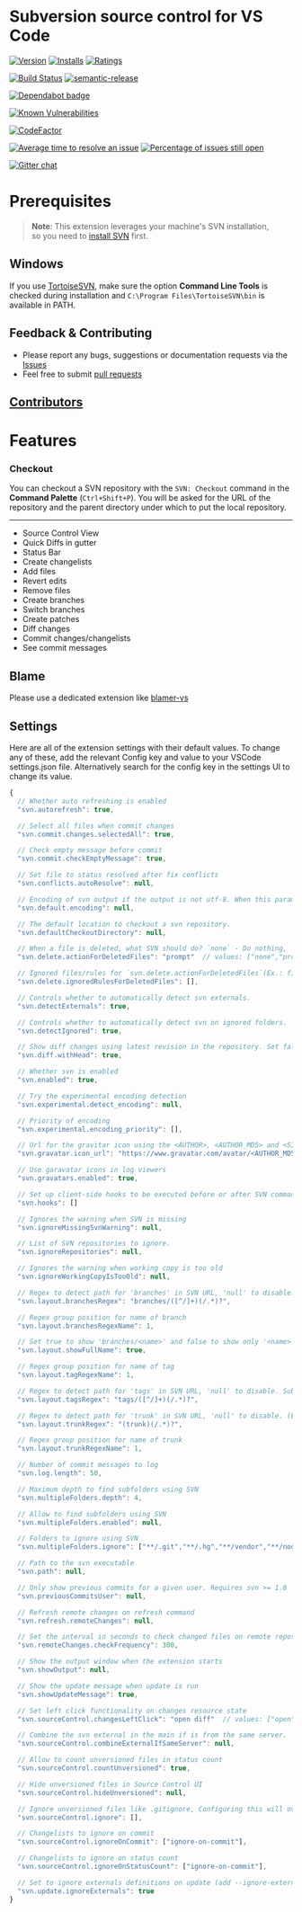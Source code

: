 # Subversion source control for VS Code

[![Version](https://vsmarketplacebadge.apphb.com/version-short/johnstoncode.svn-scm.svg)](https://marketplace.visualstudio.com/items?itemName=johnstoncode.svn-scm)
[![Installs](https://vsmarketplacebadge.apphb.com/installs-short/johnstoncode.svn-scm.svg)](https://marketplace.visualstudio.com/items?itemName=johnstoncode.svn-scm)
[![Ratings](https://vsmarketplacebadge.apphb.com/rating-short/johnstoncode.svn-scm.svg)](https://marketplace.visualstudio.com/items?itemName=johnstoncode.svn-scm)

[![Build Status](https://img.shields.io/github/workflow/status/JohnstonCode/svn-scm/build.svg)](https://github.com/JohnstonCode/svn-scm/actions)
[![semantic-release](https://img.shields.io/badge/%20%20%F0%9F%93%A6%F0%9F%9A%80-semantic--release-e10079.svg)](https://github.com/semantic-release/semantic-release)

[![Dependabot badge](https://badgen.net/dependabot/JohnstonCode/svn-scm/?icon=dependabot)](https://dependabot.com/)

[![Known Vulnerabilities](https://snyk.io/test/github/JohnstonCode/svn-scm/badge.svg)](https://snyk.io/test/github/JohnstonCode/svn-scm)

[![CodeFactor](https://www.codefactor.io/repository/github/johnstoncode/svn-scm/badge)](https://www.codefactor.io/repository/github/johnstoncode/svn-scm)

[![Average time to resolve an issue](https://isitmaintained.com/badge/resolution/JohnstonCode/svn-scm.svg)](https://isitmaintained.com/project/JohnstonCode/svn-scm "Average time to resolve an issue")
[![Percentage of issues still open](https://isitmaintained.com/badge/open/JohnstonCode/svn-scm.svg)](https://isitmaintained.com/project/JohnstonCode/svn-scm "Percentage of issues still open")

[![Gitter chat](https://badges.gitter.im/gitterHQ/gitter.png)](https://gitter.im/svn-scm/Lobby)

# Prerequisites

> **Note**: This extension leverages your machine's SVN installation,\
> so you need to [install SVN](https://subversion.apache.org) first.

## Windows

If you use [TortoiseSVN](https://tortoisesvn.net/), make sure the option
**Command Line Tools** is checked during installation and
`C:\Program Files\TortoiseSVN\bin` is available in PATH.

## Feedback & Contributing

* Please report any bugs, suggestions or documentation requests via the
  [Issues](https://github.com/JohnstonCode/svn-scm/issues)
* Feel free to submit
  [pull requests](https://github.com/JohnstonCode/svn-scm/pulls)

## [Contributors](https://github.com/JohnstonCode/svn-scm/graphs/contributors)

# Features

### Checkout

You can checkout a SVN repository with the `SVN: Checkout` command in the **Command Palette** (`Ctrl+Shift+P`). You will be asked for the URL of the repository and the parent directory under which to put the local repository.

----

* Source Control View
* Quick Diffs in gutter
* Status Bar
* Create changelists
* Add files
* Revert edits
* Remove files
* Create branches
* Switch branches
* Create patches
* Diff changes
* Commit changes/changelists
* See commit messages

## Blame

Please use a dedicated extension like [blamer-vs](https://marketplace.visualstudio.com/items?itemName=beaugust.blamer-vs)

## Settings
Here are all of the extension settings with their default values. To change any of these, add the relevant Config key and value to your VSCode settings.json file. Alternatively search for the config key in the settings UI to change its value.

<!--begin-settings-->
```js
{
  // Whether auto refreshing is enabled
  "svn.autorefresh": true,

  // Select all files when commit changes
  "svn.commit.changes.selectedAll": true,

  // Check empty message before commit
  "svn.commit.checkEmptyMessage": true,

  // Set file to status resolved after fix conflicts
  "svn.conflicts.autoResolve": null,

  // Encoding of svn output if the output is not utf-8. When this parameter is null, the encoding is automatically detected. Example: 'windows-1252'.
  "svn.default.encoding": null,

  // The default location to checkout a svn repository.
  "svn.defaultCheckoutDirectory": null,

  // When a file is deleted, what SVN should do? `none` - Do nothing, `prompt` - Ask the action, `remove` - automatically remove from SVN
  "svn.delete.actionForDeletedFiles": "prompt"  // values: ["none","prompt","remove"],

  // Ignored files/rules for `svn.delete.actionForDeletedFiles`(Ex.: file.txt or **/*.txt)
  "svn.delete.ignoredRulesForDeletedFiles": [],

  // Controls whether to automatically detect svn externals.
  "svn.detectExternals": true,

  // Controls whether to automatically detect svn on ignored folders.
  "svn.detectIgnored": true,

  // Show diff changes using latest revision in the repository. Set false to use latest revision in local folder
  "svn.diff.withHead": true,

  // Whether svn is enabled
  "svn.enabled": true,

  // Try the experimental encoding detection
  "svn.experimental.detect_encoding": null,

  // Priority of encoding
  "svn.experimental.encoding_priority": [],

  // Url for the gravitar icon using the <AUTHOR>, <AUTHOR_MD5> and <SIZE> placeholders
  "svn.gravatar.icon_url": "https://www.gravatar.com/avatar/<AUTHOR_MD5>.jpg?s=<SIZE>&d=robohash",

  // Use garavatar icons in log viewers
  "svn.gravatars.enabled": true,

  // Set up client-side hooks to be executed before or after SVN commands.
  "svn.hooks": []

  // Ignores the warning when SVN is missing
  "svn.ignoreMissingSvnWarning": null,

  // List of SVN repositories to ignore.
  "svn.ignoreRepositories": null,

  // Ignores the warning when working copy is too old
  "svn.ignoreWorkingCopyIsTooOld": null,

  // Regex to detect path for 'branches' in SVN URL, 'null' to disable. Subpath use 'branches/[^/]+/([^/]+)(/.*)?' (Ex.: 'branches/...', 'versions/...')
  "svn.layout.branchesRegex": "branches/([^/]+)(/.*)?",

  // Regex group position for name of branch
  "svn.layout.branchesRegexName": 1,

  // Set true to show 'branches/<name>' and false to show only '<name>'
  "svn.layout.showFullName": true,

  // Regex group position for name of tag
  "svn.layout.tagRegexName": 1,

  // Regex to detect path for 'tags' in SVN URL, 'null' to disable. Subpath use 'tags/[^/]+/([^/]+)(/.*)?'. (Ex.: 'tags/...', 'stamps/...')
  "svn.layout.tagsRegex": "tags/([^/]+)(/.*)?",

  // Regex to detect path for 'trunk' in SVN URL, 'null' to disable. (Ex.: '(trunk)', '(main)')
  "svn.layout.trunkRegex": "(trunk)(/.*)?",

  // Regex group position for name of trunk
  "svn.layout.trunkRegexName": 1,

  // Number of commit messages to log
  "svn.log.length": 50,

  // Maximum depth to find subfolders using SVN
  "svn.multipleFolders.depth": 4,

  // Allow to find subfolders using SVN
  "svn.multipleFolders.enabled": null,

  // Folders to ignore using SVN
  "svn.multipleFolders.ignore": ["**/.git","**/.hg","**/vendor","**/node_modules"],

  // Path to the svn executable
  "svn.path": null,

  // Only show previous commits for a given user. Requires svn >= 1.8
  "svn.previousCommitsUser": null,

  // Refresh remote changes on refresh command
  "svn.refresh.remoteChanges": null,

  // Set the interval in seconds to check changed files on remote repository and show in statusbar. 0 to disable
  "svn.remoteChanges.checkFrequency": 300,

  // Show the output window when the extension starts
  "svn.showOutput": null,

  // Show the update message when update is run
  "svn.showUpdateMessage": true,

  // Set left click functionality on changes resource state
  "svn.sourceControl.changesLeftClick": "open diff"  // values: ["open","open diff"],

  // Combine the svn external in the main if is from the same server.
  "svn.sourceControl.combineExternalIfSameServer": null,

  // Allow to count unversioned files in status count
  "svn.sourceControl.countUnversioned": true,

  // Hide unversioned files in Source Control UI
  "svn.sourceControl.hideUnversioned": null,

  // Ignore unversioned files like .gitignore, Configuring this will overlook the default ignore rule
  "svn.sourceControl.ignore": [],

  // Changelists to ignore on commit
  "svn.sourceControl.ignoreOnCommit": ["ignore-on-commit"],

  // Changelists to ignore on status count
  "svn.sourceControl.ignoreOnStatusCount": ["ignore-on-commit"],

  // Set to ignore externals definitions on update (add --ignore-externals)
  "svn.update.ignoreExternals": true
}
```
<!--end-settings-->
